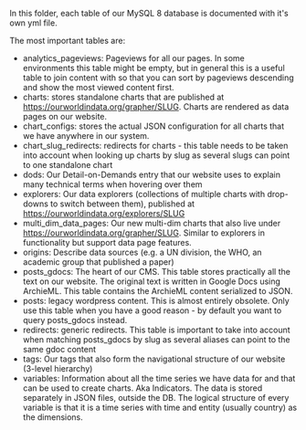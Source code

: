 In this folder, each table of our MySQL 8 database is documented with it's own yml file.

The most important tables are:

- analytics_pageviews: Pageviews for all our pages. In some environments this table might be empty, but in general this is a useful table to join content with so that you can sort by pageviews descending and show the most viewed content first.
- charts: stores standalone charts that are published at https://ourworldindata.org/grapher/SLUG. Charts are rendered as data pages on our website.
- chart_configs: stores the actual JSON configuration for all charts that we have anywhere in our system.
- chart_slug_redirects: redirects for charts - this table needs to be taken into account when looking up charts by slug as several slugs can point to one standalone chart
- dods: Our Detail-on-Demands entry that our website uses to explain many technical terms when hovering over them
- explorers: Our data explorers (collections of multiple charts with drop-downs to switch between them), published at https://ourworldindata.org/explorers/SLUG
- multi_dim_data_pages: Our new multi-dim charts that also live under https://ourworldindata.org/grapher/SLUG. Similar to explorers in functionality but support data page features.
- origins: Describe data sources (e.g. a UN division, the WHO, an academic group that published a paper)
- posts_gdocs: The heart of our CMS. This table stores practically all the text on our website. The original text is written in Google Docs using ArchieML. This table contains the ArchieML content serialized to JSON.
- posts: legacy wordpress content. This is almost entirely obsolete. Only use this table when you have a good reason - by default you want to query posts_gdocs instead.
- redirects: generic redirects. This table is important to take into account when matching posts_gdocs by slug as several aliases can point to the same gdoc content
- tags: Our tags that also form the navigational structure of our website (3-level hierarchy)
- variables: Information about all the time series we have data for and that can be used to create charts. Aka Indicators. The data is stored separately in JSON files, outside the DB. The logical structure of every variable is that it is a time series with time and entity (usually country) as the dimensions.
